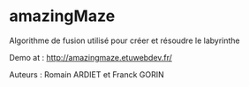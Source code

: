 amazingMaze
===========
Algorithme de fusion utilisé pour créer et résoudre le labyrinthe

Demo at : http://amazingmaze.etuwebdev.fr/

Auteurs : Romain ARDIET et Franck GORIN
